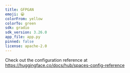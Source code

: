 ```yaml
---
title: GFPGAN
emoji: 😁
colorFrom: yellow
colorTo: green
sdk: gradio
sdk_version: 3.26.0
app_file: app.py
pinned: false
license: apache-2.0
---
```


Check out the configuration reference at https://huggingface.co/docs/hub/spaces-config-reference
